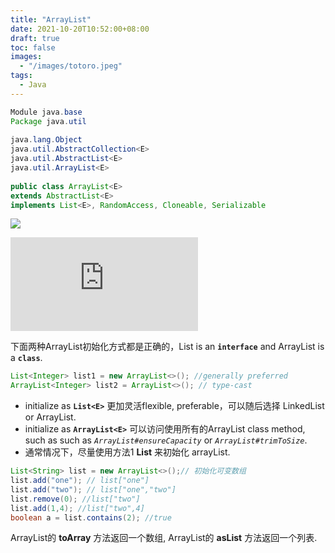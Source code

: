 ```yaml
---
title: "ArrayList"
date: 2021-10-20T10:52:00+08:00
draft: true
toc: false
images:
  - "/images/totoro.jpeg"
tags: 
  - Java
---
```


```java
Module java.base
Package java.util
  
java.lang.Object
java.util.AbstractCollection<E>
java.util.AbstractList<E>
java.util.ArrayList<E>
  
public class ArrayList<E>
extends AbstractList<E>
implements List<E>, RandomAccess, Cloneable, Serializable
```

![](https://img-blog.csdnimg.cn/20190227211326757.png?x-oss-process=image/watermark,type_ZmFuZ3poZW5naGVpdGk,shadow_10,text_aHR0cHM6Ly9ibG9nLmNzZG4ubmV0L2NhcnRvb25f,size_16,color_FFFFFF,t_70)

![img](https://java2blog.com/wp-content/webpc-passthru.php?src=https://java2blog.com/wp-content/uploads/2016/05/ArrayList.jpg&nocache=1)

下面两种ArrayList初始化方式都是正确的，List is an **`interface`** and ArrayList is a **`class`**. 

```java
List<Integer> list1 = new ArrayList<>(); //generally preferred
ArrayList<Integer> list2 = ArrayList<>(); // type-cast
```

* initialize as **`List<E>`** 更加灵活flexible, preferable，可以随后选择 LinkedList or ArrayList.
* initialize as **`ArrayList<E>`** 可以访问使用所有的ArrayList class method, such as such as _`ArrayList#ensureCapacity`_ or _`ArrayList#trimToSize`_.
* 通常情况下，尽量使用方法1 **List<E>** 来初始化 arrayList.

```java
List<String> list = new ArrayList<>();// 初始化可变数组
list.add("one"); // list["one"]
list.add("two"); // list["one","two"]
list.remove(0); //list["two"]
list.add(1,4); //list["two",4]
boolean a = list.contains(2); //true
```

ArrayList的 **toArray** 方法返回一个数组, ArrayList的 **asList** 方法返回一个列表.

